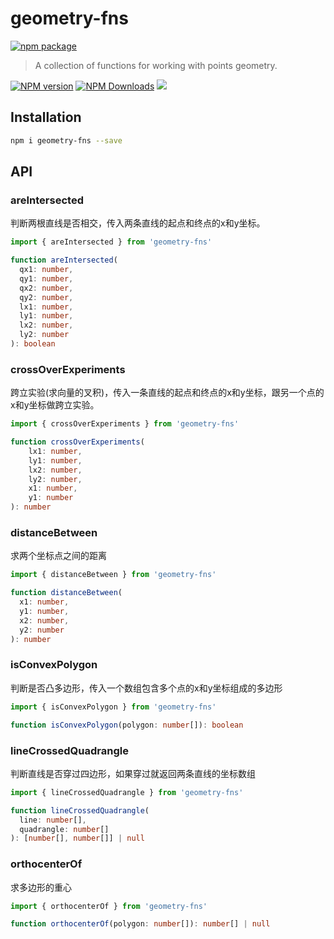 # geometry-fns

[![npm package](https://nodei.co/npm/geometry-fns.png?downloads=true&downloadRank=true&stars=true)](https://www.npmjs.com/package/geometry-fns)

> A collection of functions for working with points geometry.

[![NPM version](https://img.shields.io/npm/v/geometry-fns.svg?style=flat)](https://npmjs.org/package/geometry-fns)
[![NPM Downloads](https://img.shields.io/npm/dm/geometry-fns.svg?style=flat)](https://npmjs.org/package/geometry-fns)
[![](https://data.jsdelivr.com/v1/package/npm/geometry-fns/badge)](https://www.jsdelivr.com/package/npm/geometry-fns)


## Installation

```bash
npm i geometry-fns --save
```

## API

### areIntersected

判断两根直线是否相交，传入两条直线的起点和终点的x和y坐标。

```ts
import { areIntersected } from 'geometry-fns'

function areIntersected(
  qx1: number, 
  qy1: number, 
  qx2: number, 
  qy2: number, 
  lx1: number, 
  ly1: number, 
  lx2: number, 
  ly2: number
): boolean
```

### crossOverExperiments

跨立实验(求向量的叉积)，传入一条直线的起点和终点的x和y坐标，跟另一个点的x和y坐标做跨立实验。

```ts
import { crossOverExperiments } from 'geometry-fns'

function crossOverExperiments(
	lx1: number, 
	ly1: number, 
	lx2: number, 
	ly2: number, 
	x1: number, 
	y1: number
): number
```

### distanceBetween

求两个坐标点之间的距离

```ts
import { distanceBetween } from 'geometry-fns'

function distanceBetween(
  x1: number,
  y1: number, 
  x2: number, 
  y2: number
): number
```

### isConvexPolygon

判断是否凸多边形，传入一个数组包含多个点的x和y坐标组成的多边形

```ts
import { isConvexPolygon } from 'geometry-fns'

function isConvexPolygon(polygon: number[]): boolean
```

### lineCrossedQuadrangle

判断直线是否穿过四边形，如果穿过就返回两条直线的坐标数组

```ts
import { lineCrossedQuadrangle } from 'geometry-fns'

function lineCrossedQuadrangle(
  line: number[], 
  quadrangle: number[]
): [number[], number[]] | null
```

### orthocenterOf

求多边形的重心

```ts
import { orthocenterOf } from 'geometry-fns'

function orthocenterOf(polygon: number[]): number[] | null
```
